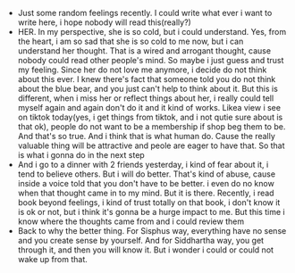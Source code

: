 - Just some random feelings recently. I could write what ever i want to write here, i hope nobody will read this(really?)
- HER. In my perspective, she is so cold, but i could understand. Yes, from the heart, i am so sad that she is so cold to me now, but i can understand her thought. That is a wired and arrogant thought, cause nobody could read other people's mind. So maybe i just guess and trust my feeling. Since her do not love me anymore, i decide do not think about this ever. I knew there's fact that someone told you do not think about the blue bear, and you just can't help to think about it. But this is different, when i miss her or reflect things about her, i really could tell myself again and again don't do it and it kind of works. Likea view i see on tiktok today(yes, i get things from tiktok, and i not qutie sure about is that ok), people do not want to be a membership if shop beg them to be. And that's so true. And i think that is what human do. Cause the really valuable thing will be attractive and peole are eager to have that. So that is what i gonna do in the next step
- And i go to a dinner with 2 friends yesterday, i kind of fear about it, i tend to believe others. But i will do better. That's kind of abuse, cause inside a voice told that you don't have to be better. i even do no know when that thought came in to my mind. But it is there. Recently, i read book beyond feelings, i kind of trust totally on that book, i don't know it is ok or not, but i think it's gonna be a hurge impact to me. But this time i know where the thoughts came from and i could review them
- Back to why the better thing. For Sisphus way, everything have no sense and you create sense by yourself. And for Siddhartha way, you get through it, and then you will know it. But i wonder i could or could not wake up from that.



